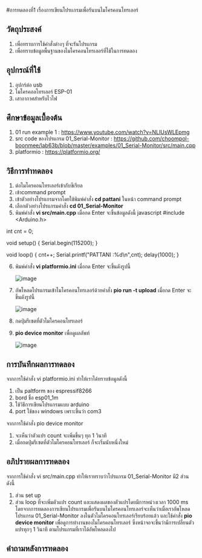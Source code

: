 #การทดลองที่1 เรื่องการเขียนโปรเเกรมเพื่อรันบนไมโครคอนโทรเลอร์

## วัตถุประสงค์
1. เพื่อทราบการใช้คำสั่งต่างๆ ที่จะรันโปรแกรม 
2. เพื่อทราบข้อมูลพื้นฐานของไมโครคอนโทรเลอร์ที่ใช้ในการทดลอง

## อุปกรณ์ที่ใช้
1. อุปกร์ต่อ usb
2. ไมโครคอลโทรเลอร์ ESP-01
3. เสาอากาศสำหรับไวไฟ

## ศึกษาข้อมูลเบื้องต้น
1. 01 run example 1 : https://www.youtube.com/watch?v=NLIUsWLEpmg
2. src code ของโปรแกรม 01_Serial-Monitor : https://github.com/choompol-boonmee/lab63b/blob/master/examples/01_Serial-Monitor/src/main.cpp
3. platformio : https://platformio.org/

## วิธีการทำทดลอง
1. ต่อไมโครคอนโทรเลอร์เข้ากับซีเรียล
2. เข้าcommand prompt
3. เข้าตัวอย่างโปรแกรมจากโดยใช้พิมพ์คำสั่ง **cd pattani** ในหน้า command prompt
4. เลือกตัวอย่างโปรแกรมคำสั่ง **cd 01_Serial-Monitor**
5. พิมพ์คำสั่ง **vi src/main.cpp** เมื่อกด Enter จะขึ้นข้อมูลดังนี้
javascript
#include <Arduino.h>

int cnt = 0;

void setup()
{
 Serial.begin(115200);
}

void loop()
{
 cnt++;
 Serial.printf("PATTANI :%d\n",cnt);
 delay(1000);
}
            
6. พิมพ์คำสั่ง **vi platformio.ini** เมื่อกด Enter จะขึ้นดังรูปนี้
      
      
      
      
      
      ![image](https://user-images.githubusercontent.com/80879772/111911794-83c09d80-8a99-11eb-8f0f-918b05017da2.png)

7. อัพโหลดโปรแกรมเข้าไมโครคอนโทรเลอร์ด้วยคำสั่ง **pio run -t upload** เมื่อกด Enter จะขึ้นดังรูปนี้






     ![image](https://user-images.githubusercontent.com/80879772/111912103-bfa83280-8a9a-11eb-903c-06a83b5ec517.png)

8. กดปุ่มรีเซตที่ตัวไมโครคอนโทรเลอร์
9. **pio device monitor** เพื่อดูผลลัพท์


      
      ![image](https://user-images.githubusercontent.com/80879772/112034335-f2245f00-8b70-11eb-9e68-d67d1945da5d.png)



## การบันทึกผลการทดลอง

จากการใช้คำสั่ง vi platformio.ini ทำให้เราได้ทราบข้อมูลดังนี้
1. เป็น paltform ของ espressif8266                   
2. bord ชื่อ esp01_1m
3. ใช้วิธีการเขียนโปรแกรมแบบ arduino
4. port ใช้ของ windows เพราะขึ้นว่า com3

จากการใช้คำสั่ง pio device monitor 
1. จะเห็นว่าตัวแปร count จะเพิ่มขึ้นๆ ทุก 1 วินาที 
2. เมื่อกดปุ่มรีเซตที่ตัวไมโครคอนโทรเลอร์ ก็จะเริ่มนับหนึ่งใหม่
## อภิปรายผลการทดลอง
จากการใช้คำสั่ง vi src/main.cpp ทำให้เราทราบว่าโปรแกรม 01_Serial-Monitor มี2 ส่วน ดังนี้
1. ส่วน set up 
2. ส่วน loop
      ที่จะเพิ่มตัวแปร count และแสดงผลของตัวแปรโดยมีการหน่วงเวลา 1000 ms 
โดยจากการทดลองการเขียนโปรแกรมเพื่อรันบนไมโครคอนโทรเลอร์จะเห็นว่าเมื่อเราอัพโหลดโปรแกรม 01_Serial-Monitor ลงในตัวไมโครคอนโทรเลอร์เรียบร้อยแล้ว และใช้คำสั่ง **pio device monitor** เพื่อดูการทำงานของไมโครคอนโทรเลอร์ ซึ่งหน้าจอจะขึ้นว่ามีการเปลี่ยนตัวแปรทุกๆ 1 วินาที ตามโปรแกรมที่เราได้อัพโหลดลงไป 

## คำถามหลังการทดลอง
